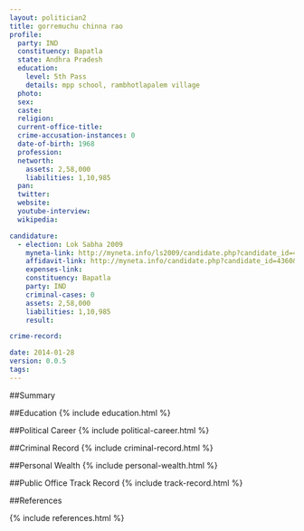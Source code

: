 ```yaml
---
layout: politician2
title: gorremuchu chinna rao
profile: 
  party: IND
  constituency: Bapatla
  state: Andhra Pradesh
  education: 
    level: 5th Pass
    details: mpp school, rambhotlapalem village
  photo: 
  sex: 
  caste: 
  religion: 
  current-office-title: 
  crime-accusation-instances: 0
  date-of-birth: 1968
  profession: 
  networth: 
    assets: 2,58,000
    liabilities: 1,10,985
  pan: 
  twitter: 
  website: 
  youtube-interview: 
  wikipedia: 

candidature: 
  - election: Lok Sabha 2009
    myneta-link: http://myneta.info/ls2009/candidate.php?candidate_id=4360
    affidavit-link: http://myneta.info/candidate.php?candidate_id=4360&scan=original
    expenses-link: 
    constituency: Bapatla 
    party: IND
    criminal-cases: 0
    assets: 2,58,000
    liabilities: 1,10,985
    result:  

crime-record: 

date: 2014-01-28
version: 0.0.5
tags: 
---
```

##Summary


##Education
{% include education.html %}


##Political Career
{% include political-career.html %}


##Criminal Record
{% include criminal-record.html %}


##Personal Wealth
{% include personal-wealth.html %}


##Public Office Track Record
{% include track-record.html %}


##References


{% include references.html %}